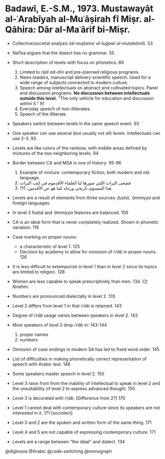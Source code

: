 # Badawī, E.-S.M., 1973. Mustawayāt al-ʿArabīyah al-Muʿāṣirah fī Miṣr. al-Qāhira: Dār al-Maʿārif bi-Miṣr. 

- Collective/societal analysis (*al-mujtamaʿ al-luġawī al-mutakāmil*). 53

- Nafīsa argues that the dialect has no grammar. 55

- Short description of levels with focus on phonetics: 89
  1. Limited to *rijāl ad-dīn* and pre-planned religious programs.
  2. News readers, manuscript delivery scientific speech. Used for a wide range of subjects connected to modern culture.
  3. Speech among intellectuals on abstract and cultivated topics. Panel and discussion programs. **No discussion between intellectuals outside this level.** "The only vehicle for education and discussion within it." 91
  4. Everyday speech of non-illiterates.
  5. Speech of the illiterate.
	
- Speakers switch between levels in the same speech event. 93

- One speaker can use several (but usually not all) levels. Intellectuals can use 2-3. 93

- Levels are like colors of the rainbow, with middle areas defined by mixtures of the two neighboring levels. 94

- Border between CA and MSA is one of history: 95-96
  1. Example of mixture: contemporary fiction, both modern and old language. 
  2. فصحى التراث اللتي صورها لنا العلماء الأقدموم في كتب التراث 
  2. هذا المستوى تاريخى ورثناه كما هو عن الأقدمين. 111

- Levels are a result of elements from three sources: *fusḥā*, *ʿāmmiyya* and foreign languages.

- In level 3 fuṣḥā and *ʿāmmiyya* features are balanced. 106

- CA is an ideal form that is never completely realized. Shown in phonetic variation. 119

- Case marking on proper nouns:
  - a characteristic of  level 1. 125 
  - Decision by academy to allow for omission of *iʿrāb* in proper nouns. 126

- It is less difficult to extemporize in  level 1 than in level 2 since its topics are limited to religion. 128

- Women are less capable to speak prescriptively than men. 134. *Cf. Ibrahim.*

- Numbers are pronounced dialectally in level 2. 135

- Level 2 differs from level 1 in that *iʿrāb* is retained.  143

- Degree of *iʿrāb* usage varies between speakers in level 2. 143

- Most speakers of level 2 drop *iʿrāb* in: 143-144
  1. proper names
  2. numbers

- Omission of case endings in modern SA has led to fixed word order. 145

- List of difficulties in making phonetically correct representation of speech with Arabic text. 146

- Some speakers master speech in level 2. 150

- Level 3 raise from from the inability of intellectual to speak in level 2 and the unsuitability of level 2 to express advanced thought. 150

- Level 3 is decorated with *iʿrāb*. [Difference from  2?] 170

- Level 1 cannot deal with contemporary culture since its speakers are not interested in it. 171 [sociolect]

- Level 3 and 2 are the spoken and written form of the same thing. 171

- Level 4 and 5 are not capable of expressing contemporary culture. 171

- Levels are a range between "the ideal" and dialect. 134

@diglossia
@Arabic
@code-switching
@monograph
